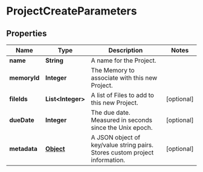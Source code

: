 

# ProjectCreateParameters

## Properties

Name | Type | Description | Notes
------------ | ------------- | ------------- | -------------
**name** | **String** | A name for the Project. | 
**memoryId** | **Integer** | The Memory to associate with this new Project. | 
**fileIds** | **List&lt;Integer&gt;** | A list of Files to add to this new Project. |  [optional]
**dueDate** | **Integer** | The due date. Measured in seconds since the Unix epoch. |  [optional]
**metadata** | [**Object**](.md) | A JSON object of key/value string pairs. Stores custom project information. |  [optional]



